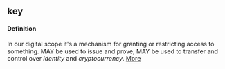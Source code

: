 ## key

<h4>Definition</h4><p>In our digital scope it&#39;s a mechanism for granting or restricting access to something. MAY be used to issue and prove, MAY be used to transfer and control over <em>identity</em> and <em>cryptocurrency</em>. <a href="https://en.wikipedia.org/wiki/Key_(cryptography)">More</a></p>

